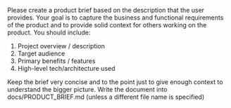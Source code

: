 Please create a product brief based on the description that the user provides. Your goal is to capture the business and functional requirements of the product and to provide solid context for others working on the product. You should include:

1. Project overview / description
2. Target audience
3. Primary benefits / features
4. High-level tech/architecture used

Keep the brief very concise and to the point just to give enough context to understand the bigger picture.
Write the document into docs/PRODUCT_BRIEF.md (unless a different file name is specified)
